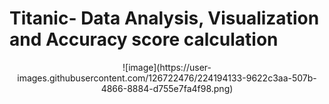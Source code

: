 # Titanic- Data Analysis, Visualization and Accuracy score calculation
<p align="center">
  ![image](https://user-images.githubusercontent.com/126722476/224194133-9622c3aa-507b-4866-8884-d755e7fa4f98.png)
</p>
